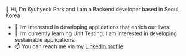 👋 Hi, I’m Kyuhyeok Park and I am a Backend developer based in Seoul, Korea

- 👀 I’m interested in developing applications that enrich our lives.
- 🌱 I’m currently learning Unit Testing. I am interested in developing sustainable applications.
- 📫 You can reach me via my [Linkedin profile](https://www.linkedin.com/in/kyuhyeok-park-793b1090/)

<!---
gyugyu90/gyugyu90 is a ✨ special ✨ repository because its `README.md` (this file) appears on your GitHub profile.
You can click the Preview link to take a look at your changes.
--->
